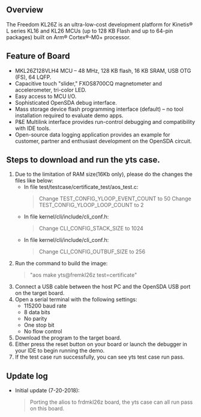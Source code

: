 ## Overview

The Freedom KL26Z is an ultra-low-cost development platform for Kinetis® L series KL16 and KL26 MCUs (up to 128 KB Flash and up to 64-pin packages) built on Arm® Cortex®-M0+ processor.

## Feature of Board

- MKL26Z128VLH4 MCU – 48 MHz, 128 KB flash, 16 KB SRAM, USB OTG (FS), 64 LQFP.
- Capacitive touch "slider," FXOS8700CQ magnetometer and accelerometer, tri-color LED.
- Easy access to MCU I/O.
- Sophisticated OpenSDA debug interface.
- Mass storage device flash programming interface (default) – no tool installation required to evaluate demo apps.
- P&E Multilink interface provides run-control debugging and compatibility with IDE tools.
- Open-source data logging application provides an example for customer, partner and enthusiast development on the OpenSDA circuit.
	
## Steps to download and run the yts case.

1. Due to the limitation of RAM size(16Kb only), please do the changes the files like below:
   - In file test/testcase/certificate_test/aos_test.c:
     > Change TEST_CONFIG_YLOOP_EVENT_COUNT to 50
     > Change TEST_CONFIG_YLOOP_LOOP_COUNT  to 2
   - In file kernel/cli/include/cli_conf.h:
     > Change CLI_CONFIG_STACK_SIZE to 1024
   - In file kernel/cli/include/cli_conf.h:
     > Change CLI_CONFIG_OUTBUF_SIZE to 256
2. Run the command to build the image:
   > "aos make yts@fremkl26z test=certificate"
3. Connect a USB cable between the host PC and the OpenSDA USB port on the target board.
4. Open a serial terminal with the following settings:
   - 115200 baud rate
   - 8 data bits
   - No parity
   - One stop bit
   - No flow control
5. Download the program to the target board.
6. Either press the reset button on your board or launch the debugger in your IDE to begin running the demo.
7. If the test case run successfully, you can see yts test case run pass.

## Update log
- Initial update (7-20-2018):
  > Porting the alios to frdmkl26z board, the yts case can all run pass on this board.
